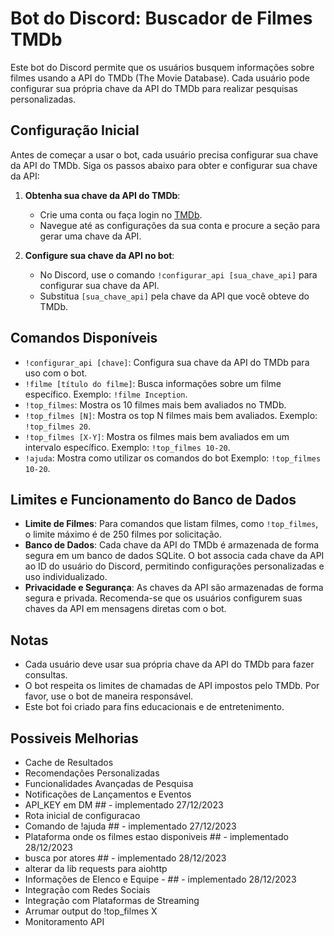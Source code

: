 # Bot do Discord: Buscador de Filmes TMDb

Este bot do Discord permite que os usuários busquem informações sobre filmes usando a API do TMDb (The Movie Database). Cada usuário pode configurar sua própria chave da API do TMDb para realizar pesquisas personalizadas.

## Configuração Inicial

Antes de começar a usar o bot, cada usuário precisa configurar sua chave da API do TMDb. Siga os passos abaixo para obter e configurar sua chave da API:

1. **Obtenha sua chave da API do TMDb**:
   - Crie uma conta ou faça login no [TMDb](https://www.themoviedb.org/).
   - Navegue até as configurações da sua conta e procure a seção para gerar uma chave da API.

2. **Configure sua chave da API no bot**:
   - No Discord, use o comando `!configurar_api [sua_chave_api]` para configurar sua chave da API.
   - Substitua `[sua_chave_api]` pela chave da API que você obteve do TMDb.

## Comandos Disponíveis

- `!configurar_api [chave]`: Configura sua chave da API do TMDb para uso com o bot.
- `!filme [título do filme]`: Busca informações sobre um filme específico. Exemplo: `!filme Inception`.
- `!top_filmes`: Mostra os 10 filmes mais bem avaliados no TMDb.
- `!top_filmes [N]`: Mostra os top N filmes mais bem avaliados. Exemplo: `!top_filmes 20`.
- `!top_filmes [X-Y]`: Mostra os filmes mais bem avaliados em um intervalo específico. Exemplo: `!top_filmes 10-20`.
- `!ajuda`: Mostra como utilizar os comandos do bot Exemplo: `!top_filmes 10-20`.

## Limites e Funcionamento do Banco de Dados

- **Limite de Filmes**: Para comandos que listam filmes, como `!top_filmes`, o limite máximo é de 250 filmes por solicitação.
- **Banco de Dados**: Cada chave da API do TMDb é armazenada de forma segura em um banco de dados SQLite. O bot associa cada chave da API ao ID do usuário do Discord, permitindo configurações personalizadas e uso individualizado.
- **Privacidade e Segurança**: As chaves da API são armazenadas de forma segura e privada. Recomenda-se que os usuários configurem suas chaves da API em mensagens diretas com o bot.

## Notas

- Cada usuário deve usar sua própria chave da API do TMDb para fazer consultas.
- O bot respeita os limites de chamadas de API impostos pelo TMDb. Por favor, use o bot de maneira responsável.
- Este bot foi criado para fins educacionais e de entretenimento.

## Possiveis Melhorias

- Cache de Resultados
- Recomendações Personalizadas
- Funcionalidades Avançadas de Pesquisa
- Notificações de Lançamentos e Eventos
- API_KEY em DM ## - implementado 27/12/2023
- Rota inicial de configuracao
- Comando de !ajuda ## - implementado 27/12/2023
- Plataforma onde os filmes estao disponiveis ## - implementado 28/12/2023
- busca por atores ## - implementado 28/12/2023
- alterar da lib requests para aiohttp
- Informações de Elenco e Equipe - ## - implementado 28/12/2023
- Integração com Redes Sociais
- Integração com Plataformas de Streaming
- Arrumar output do !top_filmes X
- Monitoramento API 
